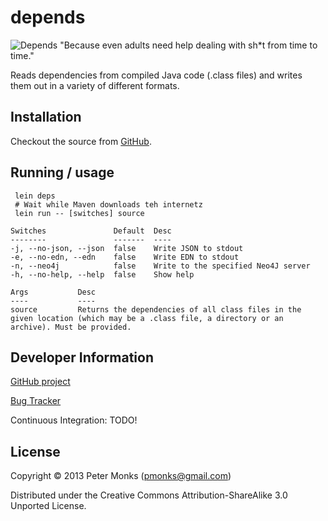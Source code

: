 # depends
![Depends](http://www.vamworld.com/file/view/depends.jpg/169661655/depends.jpg) "Because even adults need help dealing with sh*t from time to time."

Reads dependencies from compiled Java code (.class files) and writes them out in a variety of different formats.

## Installation

Checkout the source from [GitHub](https://github.com/pmonks/depends).

## Running / usage

```shell
 lein deps
 # Wait while Maven downloads teh internetz
 lein run -- [switches] source
```
    Switches               Default  Desc
    --------               -------  ----
    -j, --no-json, --json  false    Write JSON to stdout
    -e, --no-edn, --edn    false    Write EDN to stdout
    -n, --neo4j            false    Write to the specified Neo4J server
    -h, --no-help, --help  false    Show help

    Args           Desc
    ----           ----
    source         Returns the dependencies of all class files in the given location (which may be a .class file, a directory or an archive). Must be provided.

## Developer Information

[GitHub project](https://github.com/pmonks/depends)

[Bug Tracker](https://github.com/pmonks/depends/issues)

Continuous Integration: TODO!


## License

Copyright © 2013 Peter Monks (pmonks@gmail.com)

Distributed under the Creative Commons Attribution-ShareAlike 3.0 Unported License.
